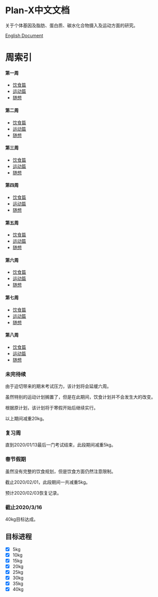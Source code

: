 # Plan-X中文文档

关于个体基因及脂肪、蛋白质、碳水化合物摄入及运动方面的研究。

[English Document](/README.md)

# 周索引

#### 第一周

-  [饮食篇](/FOOD/Week_1.md)
-  [运动篇](/EXERCISE/Week_1.md)
-  [随想](/Others/Week_1.md)

#### 第二周

- [饮食篇](/FOOD/Week_2.md)
- [运动篇](/EXERCISE/Week_2.md)
- [随想](/Others/Week_2.md)

#### 第三周

- [饮食篇](/FOOD/Week_3.md)
- [运动篇](/EXERCISE/Week_3.md)
- [随想](/Others/Week_3.md)

#### 第四周

- [饮食篇](/FOOD/Week_4.md)
- [运动篇](/EXERCISE/Week_4.md)
- [随想](/Others/Week_4.md)

#### 第五周

- [饮食篇](/FOOD/Week_5.md)
- [运动篇](/EXERCISE/Week_5.md)
- [随想](/Others/Week_5.md)

#### 第六周

- [饮食篇](/FOOD/Week_6.md)
- [运动篇](/EXERCISE/Week_6.md)
- [随想](/Others/Week_6.md)

#### 第七周

- [饮食篇](/FOOD/Week_7.md)
- [运动篇](/EXERCISE/Week_7.md)
- [随想](/Others/Week_7.md)

#### 第八周

- [饮食篇](/FOOD/Week_8.md)
- [运动篇](/EXERCISE/Week_8.md)
- [随想](/Others/Week_8.md)

### 未完待续

由于迫切带来的期末考试压力，该计划将会延缓六周。

虽然特别的运动计划搁置了，但是在此期间，饮食计划并不会发生大的改变。

根据原计划，该计划将于寒假开始后继续实行。

以上期间减重20kg。



### 复习周

直到2020/01/13最后一门考试结束，此段期间减重5kg。



### 春节假期

虽然没有完整的饮食规划，但是饮食方面仍然注意限制。

截止2020/02/01，此段期间一共减重5kg。

预计2020/02/03恢复记录。



### 截止2020/3/16

40kg目标达成。



## 目标进程

- [x] 5kg
- [x] 10kg
- [x] 15kg
- [x] 20kg
- [x] 25kg
- [x] 30kg
- [x] 35kg
- [x] 40kg